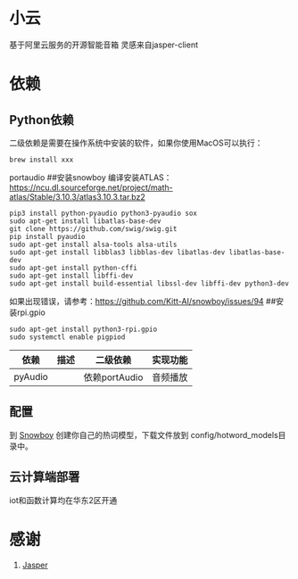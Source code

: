 # 小云 
基于阿里云服务的开源智能音箱
灵感来自jasper-client



# 依赖
## Python依赖
二级依赖是需要在操作系统中安装的软件，如果你使用MacOS可以执行：
```
brew install xxx  
```
portaudio
##安装snowboy
编译安装ATLAS：
https://ncu.dl.sourceforge.net/project/math-atlas/Stable/3.10.3/atlas3.10.3.tar.bz2

```
pip3 install python-pyaudio python3-pyaudio sox
sudo apt-get install libatlas-base-dev
git clone https://github.com/swig/swig.git
pip install pyaudio
sudo apt-get install alsa-tools alsa-utils
sudo apt-get install libblas3 libblas-dev libatlas-dev libatlas-base-dev
sudo apt-get install python-cffi
sudo apt-get install libffi-dev
sudo apt-get install build-essential libssl-dev libffi-dev python3-dev
```
如果出现错误，请参考：https://github.com/Kitt-AI/snowboy/issues/94
##安装rpi.gpio
```
sudo apt-get install python3-rpi.gpio
sudo systemctl enable pigpiod
```

| 依赖 | 描述 | 二级依赖 | 实现功能 |  
|-----|----|----|----|
| pyAudio | | 依赖portAudio | 音频播放 | 


## 配置
到 [Snowboy](https://snowboy.kitt.ai/dashboard) 创建你自己的热词模型，下载文件放到
config/hotword_models目录中。


## 云计算端部署
iot和函数计算均在华东2区开通

# 感谢
1. [Jasper](http://jasperproject.github.io/)






